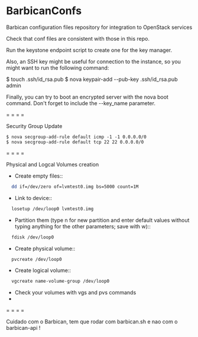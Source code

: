 # BarbicanConfs
Barbican configuration files repository for integration to OpenStack services

Check that conf files are consistent with those in this repo.

Run the keystone endpoint script to create one for the key manager.

Also, an SSH key might be useful for connection to the instance, so you might want to run the following command:

$ touch .ssh/id_rsa.pub
$ nova keypair-add --pub-key .ssh/id_rsa.pub admin

Finally, you can try to boot an encrypted server with the nova boot command. Don't forget to include the --key_name parameter.

= = = =

Security Group Update
```
$ nova secgroup-add-rule default icmp -1 -1 0.0.0.0/0
$ nova secgroup-add-rule default tcp 22 22 0.0.0.0/0
```

= = = =

Physical and Logcal Volumes creation

* Create empty files::
```bash
  dd if=/dev/zero of=lvmtest0.img bs=5000 count=1M
```
* Link to device::
```bash
  losetup /dev/loop0 lvmtest0.img
```
* Partition them (type n for new partition and enter default values without typing anything for the other parameters; save with w)::
```bash
  fdisk /dev/loop0
```
* Create physical volume::
```bash
  pvcreate /dev/loop0
```
* Create logical volume::
```bash
  vgcreate name-volume-group /dev/loop0
```
* Check your volumes with vgs and pvs commands
* 
= = = =

Cuidado com o Barbican, tem que rodar com barbican.sh e nao com o barbican-api !
